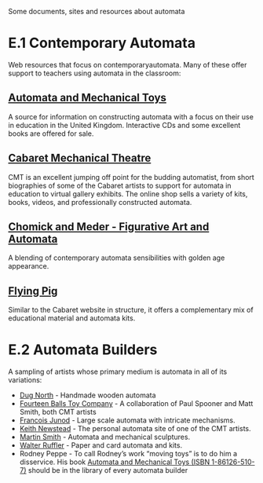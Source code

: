 Some documents, sites and resources about automata

# E.1 Contemporary Automata

Web resources that focus on contemporaryautomata. Many of these offer support to teachers using automata in the classroom:

## [Automata and Mechanical Toys](http://automata.co.uk/)

A source for information on constructing automata with a focus on their use in education in the United Kingdom. Interactive CDs and some excellent books are offered for
sale.

## [Cabaret Mechanical Theatre](http://www.cabaret.co.uk)

CMT is an excellent jumping off point for the budding automatist, from short biographies of some of the Cabaret artists to support for automata in education to virtual gallery exhibits. The online shop sells a variety of kits, books, videos, and professionally constructed automata.


## [Chomick and Meder - Figurative Art and Automata](http://www.chomickmeder.com/)

A blending of contemporary automata sensibilities with golden age appearance.

## [Flying Pig](http://www.flying-pig.co.uk/)

Similar to the Cabaret website in structure, it offers a complementary mix of educational material and automata kits.


# E.2 Automata Builders
A sampling of artists whose primary medium is automata in all of its variations:

- [Dug North](http://www.dugnorth.com/index.asp) - Handmade wooden automata
- [Fourteen Balls Toy Company](http://www.fourteenballstoy.co.uk) - A collaboration of Paul Spooner and Matt Smith, both CMT artists
- [Francois Junod](http://people.timezone.com/mdisher/decorte/junod/junodpart1.htm) - Large scale automata with intricate mechanisms.
- [Keith Newstead](http://www.keithnewsteadautomata.com/) - The personal automata site of one of the CMT artists.
- [Martin Smith](http://www.smithautomata.co.uk) - Automata and mechanical sculptures.
- [Walter Ruffler](http://www.walterruffler.de/index1.html) - Paper and card automata and kits.
- Rodney Peppe -  To call Rodney’s work “moving toys” is to do him a disservice. His book [Automata and Mechanical Toys (ISBN 1-86126-510-7)](https://www.amazon.it/Automata-Mechanical-Toys-Rodney-Peppe/dp/1861265107) should be in the library of every automata
builder
